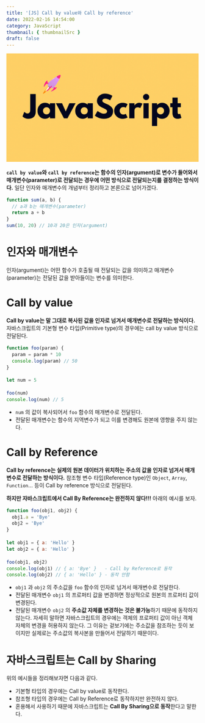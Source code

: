 ```yaml
---
title: '[JS] Call by value와 Call by reference'
date: 2022-02-16 14:54:00
category: JavaScript
thumbnail: { thumbnailSrc }
draft: false
---
```


![](./images/thumbNail.gif)

**`call by value`와 `call by reference`는 함수의 인자(argument)로 변수가 들어와서 매개변수(parameter)로 전달되는 경우에 어떤 방식으로 전달되는지를 결정하는 방식이다.** 일단 인자와 매개변수의 개념부터 정리하고 본론으로 넘어가겠다.

```js
function sum(a, b) {
  // a과 b는 매개변수(parameter)
  return a + b
}
sum(10, 20) // 10과 20은 인자(argument)
```

# 인자와 매개변수

인자(argument)는 어떤 함수가 호출될 때 전달되는 값을 의미하고 매개변수(parameter)는 전달된 값을 받아들이는 변수를 의미한다.

# Call by value

**Call by value는 말 그대로 복사된 값을 인자로 넘겨서 매개변수로 전달하는 방식이다.** 자바스크립트의 기본형 변수 타입(Primitive type)의 경우에는 call by value 방식으로 전달된다.

```js
function foo(param) {
  param = param * 10
  console.log(param) // 50
}

let num = 5

foo(num)
console.log(num) // 5
```

- `num` 의 값이 복사되어서 `foo` 함수의 매개변수로 전달된다.
- 전달된 매개변수는 함수의 지역변수가 되고 이를 변경해도 원본에 영향을 주지 않는다.

# Call by Reference

**Call by reference는 실제의 원본 데이터가 위치하는 주소의 값을 인자로 넘겨서 매개변수로 전달하는 방식이다.** 참조형 변수 타입(Reference type)인 `Object`, `Array`, `Function`... 등이 Call by reference 방식으로 전달된다.

**하지만 자바스크립트에서 Call By Reference는 완전하지 않다!!!** 아래의 예시를 보자.

```js
function foo(obj1, obj2) {
  obj1.a = 'Bye'
  obj2 = 'Bye'
}

let obj1 = { a: 'Hello' }
let obj2 = { a: 'Hello' }

foo(obj1, obj2)
console.log(obj1) // { a: 'Bye' }   - Call by Reference로 동작
console.log(obj2) // { a: 'Hello' } - 동작 안함
```

- `obj1` 과 `obj2` 의 주소값을 `foo` 함수의 인자로 넘겨서 매개변수로 전달한다.
- 전달된 매개변수 `obj1` 의 프로퍼티 값을 변경하면 정상적으로 원본의 프로퍼티 값이 변경된다.
- 전달된 매개변수 `obj2` 의 **주소값 자체를 변경하는 것은 불가능**하기 때문에 동작하지 않는다. 자세히 말하면 자바스크립트의 경우에는 객체의 프로퍼티 값이 아닌 객체 자체의 변경을 허용하지 않는다. 그 이유는 겉보기에는 주소값을 참조하는 듯이 보이지만 실제로는 주소값의 복사본을 만들어서 전달하기 때문이다.

# 자바스크립트는 Call by Sharing

위의 예시들을 정리해보자면 다음과 같다.

- 기본형 타입의 경우에는 Call by value로 동작한다.
- 참조형 타입의 경우에는 Call by Reference로 동작하지만 완전하지 않다.
- 혼용해서 사용하기 때문에 자바스크립트는 **Call By Sharing으로 동작**한다고 말한다.

<br/>
